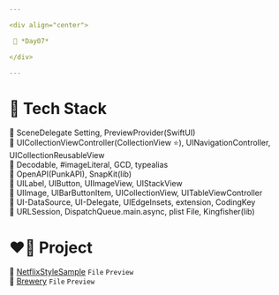 ```yaml
---

<div align="center">

 💚 *Day07*

</div>

---
```


# 🤖 Tech Stack
🍏 SceneDelegate Setting, PreviewProvider(SwiftUI)  
🍏 UICollectionViewController(CollectionView ⭐️), UINavigationController, UICollectionReusableView  
🍏 Decodable, #imageLiteral, GCD, typealias  
🍏 OpenAPI(PunkAPI), SnapKit(lib)  
🍎 UILabel, UIButton, UIImageView, UIStackView  
🍎 UIImage, UIBarButtonItem, UICollectionView, UITableViewController  
🍎 UI-DataSource, UI-Delegate, UIEdgeInsets, extension, CodingKey  
🍎 URLSession, DispatchQueue.main.async, plist File, Kingfisher(lib)  

# ❤️‍🔥 Project
📂 [NetflixStyleSample](https://github.com/DCherish/iOS_N_Swift/tree/main/Day07/NetflixStyleSample) `File` `Preview`  
📁 [Brewery](https://github.com/DCherish/iOS_N_Swift/tree/main/Day07/Brewery) `File` `Preview`  
